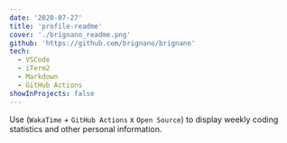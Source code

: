```yaml
---
date: '2020-07-27'
title: 'profile-readme'
cover: './brignano_readme.png'
github: 'https://github.com/brignano/brignano'
tech:
  - VSCode
  - iTerm2
  - Markdown
  - GitHub Actions
showInProjects: false
---
```


Use (`WakaTime` + `GitHub Actions` x `Open Source`) to display weekly coding statistics and other personal information.
